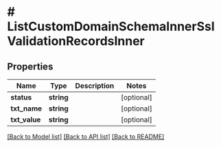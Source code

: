 # # ListCustomDomainSchemaInnerSslValidationRecordsInner

## Properties

Name | Type | Description | Notes
------------ | ------------- | ------------- | -------------
**status** | **string** |  | [optional]
**txt_name** | **string** |  | [optional]
**txt_value** | **string** |  | [optional]

[[Back to Model list]](../../README.md#models) [[Back to API list]](../../README.md#endpoints) [[Back to README]](../../README.md)
